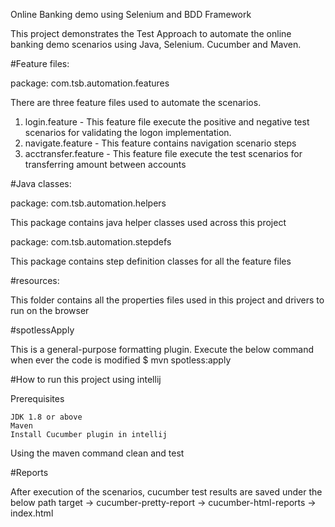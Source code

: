 Online Banking demo using Selenium and BDD Framework

This project demonstrates the Test Approach to automate the online banking demo scenarios using Java, Selenium. Cucumber and Maven.


#Feature files:

package: com.tsb.automation.features

There are three feature files used to automate the scenarios.
1. login.feature - This feature file execute the positive and negative test scenarios for validating the logon implementation.
2. navigate.feature - This feature contains navigation scenario steps
3. acctransfer.feature - This feature file execute the test scenarios for transferring amount between accounts

#Java classes:

package: com.tsb.automation.helpers

This package contains java helper classes used across this project

package: com.tsb.automation.stepdefs

This package contains step definition classes for all the feature files

#resources:

This folder contains all the properties files used in this project and drivers to run on the browser

#spotlessApply 

This is a general-purpose formatting plugin. Execute the below command when ever the code is modified $ mvn spotless:apply

#How to run this project using intellij

Prerequisites

    JDK 1.8 or above
    Maven
    Install Cucumber plugin in intellij

Using the maven command clean and test

#Reports 

After execution of the scenarios, cucumber test results are saved under the below path 
target -> cucumber-pretty-report -> cucumber-html-reports -> index.html